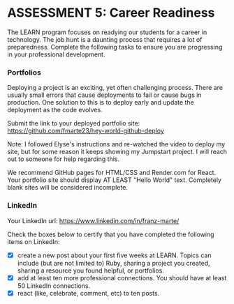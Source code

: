 # ASSESSMENT 5: Career Readiness

The LEARN program focuses on readying our students for a career in technology. The job hunt is a daunting process that requires a lot of preparedness. Complete the following tasks to ensure you are progressing in your professional development.

### Portfolios

Deploying a project is an exciting, yet often challenging process. There are usually small errors that cause deployments to fail or cause bugs in production. One solution to this is to deploy early and update the deployment as the code evolves.

Submit the link to your deployed portfolio site: https://github.com/fmarte23/hey-world-github-deploy

Note: I followed Elyse's instructions and re-watched the video to deploy my site, but for some reason it keeps showing my Jumpstart project. I will reach out to someone for help regarding this. 

We recommend GitHub pages for HTML/CSS and Render.com for React. Your portfolio site should display AT LEAST "Hello World" text. Completely blank sites will be considered incomplete. 

### LinkedIn

Your LinkedIn url: https://www.linkedin.com/in/franz-marte/

Check the boxes below to certify that you have completed the following items on LinkedIn:

- [x] create a new post about your first five weeks at LEARN. Topics can include (but are not limited to) Ruby, sharing a project you created, sharing a resource you found helpful, or portfolios.
- [x] add at least ten more professional connections. You should have at least 50 LinkedIn connections.
- [x] react (like, celebrate, comment, etc) to ten posts.
